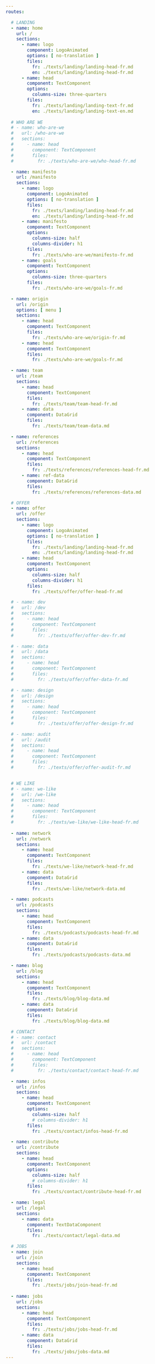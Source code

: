 ```yaml
---
routes: 

  # LANDING
  - name: home 
    url: /
    sections: 
      - name: logo
        component: LogoAnimated
        options: [ no-translation ]
        files:
          fr: ./texts/landing/landing-head-fr.md
          en: ./texts/landing/landing-head-fr.md
      - name: head
        component: TextComponent
        options:
          columns-size: three-quarters
        files:
          fr: ./texts/landing/landing-text-fr.md
          en: ./texts/landing/landing-text-en.md
  
  # WHO ARE WE
  # - name: who-are-we
  #   url: /who-are-we
  #   sections: 
  #     - name: head
  #       component: TextComponent
  #       files:
  #         fr: ./texts/who-are-we/who-head-fr.md

  - name: manifesto
    url: /manifesto
    sections: 
      - name: logo
        component: LogoAnimated
        options: [ no-translation ]
        files:
          fr: ./texts/landing/landing-head-fr.md
          en: ./texts/landing/landing-head-fr.md
      - name: manifesto
        component: TextComponent
        options:
          columns-size: half
          columns-divider: h1
        files:
          fr: ./texts/who-are-we/manifesto-fr.md
      - name: goals
        component: TextComponent
        options:
          columns-size: three-quarters
        files:
          fr: ./texts/who-are-we/goals-fr.md

  - name: origin
    url: /origin
    options: [ menu ]
    sections: 
      - name: head
        component: TextComponent
        files:
          fr: ./texts/who-are-we/origin-fr.md
      - name: head
        component: TextComponent
        files:
          fr: ./texts/who-are-we/goals-fr.md

  - name: team 
    url: /team
    sections: 
      - name: head
        component: TextComponent
        files:
          fr: ./texts/team/team-head-fr.md
      - name: data
        component: DataGrid
        files:
          fr: ./texts/team/team-data.md

  - name: references
    url: /references
    sections: 
      - name: head
        component: TextComponent
        files:
          fr: ./texts/references/references-head-fr.md
      - name: ref-data
        component: DataGrid
        files:
          fr: ./texts/references/references-data.md

  # OFFER
  - name: offer
    url: /offer
    sections: 
      - name: logo
        component: LogoAnimated
        options: [ no-translation ]
        files:
          fr: ./texts/landing/landing-head-fr.md
          en: ./texts/landing/landing-head-fr.md
      - name: head
        component: TextComponent
        options:
          columns-size: half
          columns-divider: h1
        files:
          fr: ./texts/offer/offer-head-fr.md

  # - name: dev
  #   url: /dev
  #   sections: 
  #     - name: head
  #       component: TextComponent
  #       files:
  #         fr: ./texts/offer/offer-dev-fr.md

  # - name: data
  #   url: /data
  #   sections: 
  #     - name: head
  #       component: TextComponent
  #       files:
  #         fr: ./texts/offer/offer-data-fr.md

  # - name: design
  #   url: /design
  #   sections: 
  #     - name: head
  #       component: TextComponent
  #       files:
  #         fr: ./texts/offer/offer-design-fr.md

  # - name: audit
  #   url: /audit
  #   sections: 
  #     - name: head
  #       component: TextComponent
  #       files:
  #         fr: ./texts/offer/offer-audit-fr.md


  # WE LIKE
  # - name: we-like
  #   url: /we-like
  #   sections: 
  #     - name: head
  #       component: TextComponent
  #       files:
  #         fr: ./texts/we-like/we-like-head-fr.md
  
  - name: network
    url: /network
    sections: 
      - name: head
        component: TextComponent
        files:
          fr: ./texts/we-like/network-head-fr.md
      - name: data
        component: DataGrid
        files:
          fr: ./texts/we-like/network-data.md

  - name: podcasts
    url: /podcasts
    sections:
      - name: head
        component: TextComponent
        files:
          fr: ./texts/podcasts/podcasts-head-fr.md
      - name: data
        component: DataGrid
        files:
          fr: ./texts/podcasts/podcasts-data.md

  - name: blog
    url: /blog
    sections: 
      - name: head
        component: TextComponent
        files:
          fr: ./texts/blog/blog-data.md
      - name: data
        component: DataGrid
        files:
          fr: ./texts/blog/blog-data.md

  # CONTACT
  # - name: contact
  #   url: /contact
  #   sections: 
  #     - name: head
  #       component: TextComponent
  #       files:
  #         fr: ./texts/contact/contact-head-fr.md

  - name: infos
    url: /infos
    sections: 
      - name: head
        component: TextComponent
        options:
          columns-size: half
          # columns-divider: h1
        files:
          fr: ./texts/contact/infos-head-fr.md

  - name: contribute
    url: /contribute
    sections: 
      - name: head
        component: TextComponent
        options:
          columns-size: half
          # columns-divider: h1
        files:
          fr: ./texts/contact/contribute-head-fr.md

  - name: legal
    url: /legal
    sections: 
      - name: data
        component: TextDataComponent
        files:
          fr: ./texts/contact/legal-data.md

  # JOBS
  - name: join 
    url: /join
    sections: 
      - name: head
        component: TextComponent
        files:
          fr: ./texts/jobs/join-head-fr.md
  
  - name: jobs 
    url: /jobs
    sections: 
      - name: head
        component: TextComponent
        files:
          fr: ./texts/jobs/jobs-head-fr.md
      - name: data
        component: DataGrid
        files:
          fr: ./texts/jobs/jobs-data.md
--- 
```


